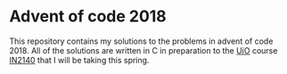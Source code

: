 # Advent of code 2018
This repository contains my solutions to the problems in advent of code 2018. All of the solutions are written in C in preparation to the [UiO](https://www.uio.no/english/) course [IN2140](https://www.uio.no/studier/emner/matnat/ifi/IN2140/index-eng.html) that I will be taking this spring.